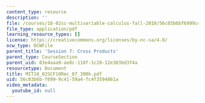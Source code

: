 ```yaml
---
content_type: resource
description: ''
file: /courses/18-02sc-multivariable-calculus-fall-2010/56c03b6bf6999c4159a4fc4f3594861a_MIT18_02SCF10Rec_07_300k.pdf
file_type: application/pdf
learning_resource_types: []
license: https://creativecommons.org/licenses/by-nc-sa/4.0/
ocw_type: OCWFile
parent_title: 'Session 7: Cross Products'
parent_type: CourseSection
parent_uid: 83e4aaa9-ae8c-110f-1c28-12e303bd3f4a
resourcetype: Document
title: MIT18_02SCF10Rec_07_300k.pdf
uid: 56c03b6b-f699-9c41-59a4-fc4f3594861a
video_metadata:
  youtube_id: null
---
```

